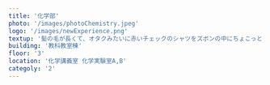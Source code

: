 ```yaml
---
title: '化学部'
photo: '/images/photoChemistry.jpeg'
logo: '/images/newExperience.png'
textup: '髪の毛が長くて、オタクみたいに赤いチェックのシャツをズボンの中にちょこっとしまって、しかもその上から白衣??そんな陰キャばかりの部活ではないのです。僕たちにだって化学の魅力くらいは伝えられるはず！ぜひ教科教室棟３F一番奥の、化学実験室・講義室にお立ち寄りください。'
building: '教科教室棟'
floor: '3' 
location: '化学講義室 化学実験室A,B'
categoly: '2'
---
```


